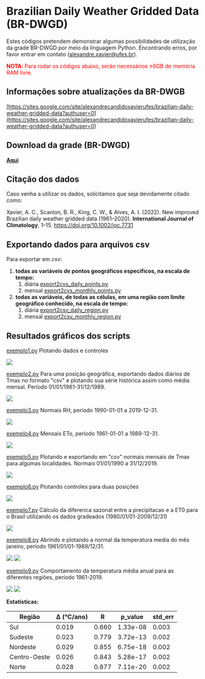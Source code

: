 # Brazilian Daily  Weather Gridded  Data (BR-DWGD)
Estes códigos pretendem demonstrar algumas possibilidades de utilização da grade
BR-DWGD por meio da linguagem Python. Encontrando erros, por favor entrar em contato (alexandre.xavier@ufes.br).


<p><strong><span style="color: #ff0000;">NOTA: 
</span></strong><span style="color: #ff0000;">Para rodar os códigos abaixo, serão necessários &plusmn;6GB de memória
RAM livre.</span></p>

## Informações sobre atualizações da **BR-DWGB**

[https://sites.google.com/site/alexandrecandidoxavierufes/brazilian-daily-weather-gridded-data?authuser=0](https://sites.google.com/site/alexandrecandidoxavierufes/brazilian-daily-weather-gridded-data?authuser=0)

## Download da grade (BR-DWGD)
[**Aqui**](https://drive.google.com/drive/folders/11-qnvwojirAtaQxSE03N0_SUrbcsz44N)

## Citação dos dados

Caso venha a utilizar os dados, solicitamos que seja devidamente citado como:

Xavier, A. C., Scanlon, B. R., King, C. W., & Alves, A. I. (2022). New improved Brazilian daily weather gridded data
(1961–2020). **International Journal of Climatology**, 1–15. https://doi.org/10.1002/joc.7731

## Exportando dados para arquivos csv

Para exportar em *csv*:

1. **todas as variáveis de pontos geográficos específicos, na escala de tempo:**
   1. diária [export2cvs_daily_points.py](https://github.com/AlexandreCandidoXavier/BR-DWGD/blob/main/exemplos/export2cvs_daily_points.py)
   2. mensal [export2cvs_monthly_points.py](https://github.com/AlexandreCandidoXavier/BR-DWGD/blob/main/exemplos/export2cvs_monthly_points.py)
2. **todas as variáveis, de todas as células, em uma região com limite geográfico conhecido, na escala de tempo:**
   1. diária [export2csv_daily_region.py](https://github.com/AlexandreCandidoXavier/BR-DWGD/blob/main/exemplos/export2csv_daily_region.py)
   2. mensal [export2csv_monthly_region.py](https://github.com/AlexandreCandidoXavier/BR-DWGD/blob/main/exemplos/export2csv_monthly_region.py)

## Resultados gráficos dos scripts

[exemplo1.py](https://github.com/AlexandreCandidoXavier/BR-DWGD/blob/main/exemplos/exemplo1.py) Plotando dados e controles

![](https://github.com/AlexandreCandidoXavier/BR-DWGD/blob/main/exemplos/imagens/resultado_exemplo1.jpeg)

[exemplo2.py](https://github.com/AlexandreCandidoXavier/BR-DWGD/blob/main/exemplos/exemplo2.py) Para uma posição geográfica, exportando dados diários de Tmax no formato "csv" e plotando sua série histórica assim como média mensal. Período 01/01/1961-31/12/1989.

![](https://github.com/AlexandreCandidoXavier/BR-DWGD/blob/main/exemplos/imagens/resultado_exemplo2.jpeg)

[exemplo3.py](https://github.com/AlexandreCandidoXavier/BR-DWGD/blob/main/exemplos/exemplo3.py) Normais RH, período 1990-01-01 a 2019-12-31.

![](https://github.com/AlexandreCandidoXavier/BR-DWGD/blob/main/exemplos/imagens/resultado_exemplo3.jpeg)

[exemplo4.py](https://github.com/AlexandreCandidoXavier/BR-DWGD/blob/main/exemplos/exemplo4.py) Mensais ETo, período 1961-01-01 a 1989-12-31.

![](https://github.com/AlexandreCandidoXavier/BR-DWGD/blob/main/exemplos/imagens/resultado_exemplo4.jpeg)

[exemplo5.py](https://github.com/AlexandreCandidoXavier/BR-DWGD/blob/main/exemplos/exemplo5.py) Plotando e exportando em "csv" normais mensais de Tmax para 
algumas localidades. Normais 01/01/1990 a 31/12/2019.

![](https://github.com/AlexandreCandidoXavier/BR-DWGD/blob/main/exemplos/imagens/resultado_exemplo5.jpeg)

[exemplo6.py](https://github.com/AlexandreCandidoXavier/BR-DWGD/blob/main/exemplos/exemplo6.py) Plotando controles para duas posições

![](https://github.com/AlexandreCandidoXavier/BR-DWGD/blob/main/exemplos/imagens/resultado_exemplo6.jpeg)

[exemplo7.py](https://github.com/AlexandreCandidoXavier/BR-DWGD/blob/main/exemplos/exemplo7.py) Cálculo da diferenca sazonal entre a precipitacao e a 
ET0 para o Brasil utilizando os dados gradeados (1980/01/01-2009/12/31)

![](https://github.com/AlexandreCandidoXavier/BR-DWGD/blob/main/exemplos/imagens/resultado_exemplo7.jpeg)

[exemplo8.py](https://github.com/AlexandreCandidoXavier/BR-DWGD/blob/main/exemplos/exemplo8.py) Abrindo e plotando a normal da temperatura media do mês janeiro, período 1961/01/01-1989/12/31.

![](https://github.com/AlexandreCandidoXavier/BR-DWGD/blob/main/exemplos/imagens/resultado_exemplo8_1.jpeg)
![](https://github.com/AlexandreCandidoXavier/BR-DWGD/blob/main/exemplos/imagens/resultado_exemplo8_2.jpeg)


[exemplo9.py](https://github.com/AlexandreCandidoXavier/BR-DWGD/blob/main/exemplos/exemplo9.py) Comportamento da temperatura média anual para as diferentes regiões, período 1961-2019.

![](https://github.com/AlexandreCandidoXavier/BR-DWGD/blob/main/exemplos/imagens/resultado_exemplo9_1.jpeg)
![](https://github.com/AlexandreCandidoXavier/BR-DWGD/blob/main/exemplos/imagens/resultado_exemplo9_2.jpeg)

**Estatísticas:** 

|Região      |<html>&Delta; (&#8451;/ano)</html>|R           |p_value     |std_err     |
|------------|------------|------------|------------|------------|
|Sul         |0.019       |0.660       |1.33e-08    |0.003       |
|Sudeste     |0.023       |0.779       |3.72e-13    |0.002       |
|Nordeste    |0.029       |0.855       |6.75e-18    |0.002       |
|Centro-Oeste|0.026       |0.843       |5.28e-17    |0.002       |
|Norte       |0.028       |0.877       |7.11e-20    |0.002       |

